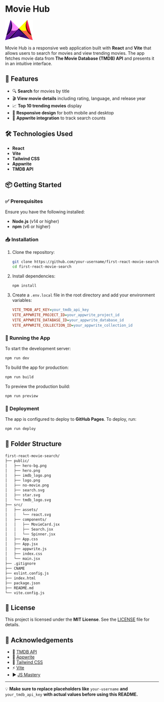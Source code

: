 # Movie Hub

![Movie Hub Banner](public/logo.png)

Movie Hub is a responsive web application built with **React** and **Vite** that allows users to search for movies and view trending movies. The app fetches movie data from **The Movie Database (TMDB) API** and presents it in an intuitive interface.

## 🚀 Features

- 🔍 **Search** for movies by title
- 🎬 **View movie details** including rating, language, and release year
- 📈 **Top 10 trending movies** display
- 📱 **Responsive design** for both mobile and desktop
- 🔗 **Appwrite integration** to track search counts

## 🛠 Technologies Used

- **React**
- **Vite**
- **Tailwind CSS**
- **Appwrite**
- **TMDB API**

## 📦 Getting Started

### ✅ Prerequisites

Ensure you have the following installed:
- **Node.js** (v14 or higher)
- **npm** (v6 or higher)

### 📥 Installation

1. Clone the repository:
   ```sh
   git clone https://github.com/your-username/first-react-movie-search.git
   cd first-react-movie-search
   ```

2. Install dependencies:
   ```sh
   npm install
   ```

3. Create a `.env.local` file in the root directory and add your environment variables:
   ```ini
   VITE_TMDB_API_KEY=your_tmdb_api_key
   VITE_APPWRITE_PROJECT_ID=your_appwrite_project_id
   VITE_APPWRITE_DATABASE_ID=your_appwrite_database_id
   VITE_APPWRITE_COLLECTION_ID=your_appwrite_collection_id
   ```

### 🚀 Running the App

To start the development server:
```sh
npm run dev
```

To build the app for production:
```sh
npm run build
```

To preview the production build:
```sh
npm run preview
```

### 📡 Deployment
The app is configured to deploy to **GitHub Pages**. To deploy, run:
```sh
npm run deploy
```

## 📂 Folder Structure

```plaintext
first-react-movie-search/
├── public/
│   ├── hero-bg.png
│   ├── hero.png
│   ├── imdb_logo.png
│   ├── logo.png
│   ├── no-movie.png
│   ├── search.svg
│   ├── star.svg
│   └── tmdb_logo.svg
├── src/
│   ├── assets/
│   │   └── react.svg
│   ├── components/
│   │   ├── MovieCard.jsx
│   │   ├── Search.jsx
│   │   └── Spinner.jsx
│   ├── App.css
│   ├── App.jsx
│   ├── appwrite.js
│   ├── index.css
│   └── main.jsx
├── .gitignore
├── CNAME
├── eslint.config.js
├── index.html
├── package.json
├── README.md
└── vite.config.js
```

## 📜 License

This project is licensed under the **MIT License**. See the [LICENSE](LICENSE) file for details.

## 🙌 Acknowledgements

- 🎥 [TMDB API](https://www.themoviedb.org/)
- 🚀 [Appwrite](https://appwrite.io/)
- 🎨 [Tailwind CSS](https://tailwindcss.com/)
- ⚡ [Vite](https://vitejs.dev/)
- ▶️ [JS Mastery](https://www.youtube.com/c/JavaScriptMastery)

---
💡 **Make sure to replace placeholders like** `your-username` **and** `your_tmdb_api_key` **with actual values before using this README.**

